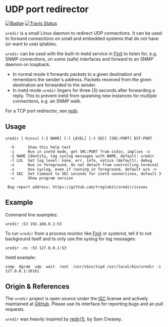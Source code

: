 UDP port redirector
===================
[![Badge][]][ISC] [![Travis Status][]][Travis]

`uredir` is a small Linux daemon to redirect UDP connections.  It can be
used to forward connections on small and embedded systems that do not
have (or want to use) iptables.

`uredir` can be used with the built-in inetd service in [Finit][] to
listen for, e.g. SNMP connections, on some (safe) interfaces and forward
to an SNMP daemon on loopback.

- In normal mode it forwards packets to a given destination and
  remembers the sender's address.  Packets received from the given
  destination are forwarded to the sender.
- In inetd mode `uredir` lingers for three (3) seconds after forwarding
  a reply.  This to prevent inetd from spawning new instances for
  multiple connections, e.g. an SNMP walk.

For a TCP port redirector, see [redir][].


Usage
-----

    uredir [-hinsv] [-I NAME] [-l LEVEL] [-t SEC] [SRC:PORT] DST:PORT
    
      -h      Show this help text
      -i      Run in inetd mode, get SRC:PORT from stdin, implies -n
      -I NAME Identity, tag syslog messages with NAME, default: uredir
      -l LVL  Set log level: none, err, info, notice (default), debug
      -n      Run in foreground, do not detach from controlling terminal
      -s      Use syslog, even if running in foreground, default w/o -n
      -t SEC  Set timeout to SEC seconds for inetd connections, default 3
      -v      Show program version

     Bug report address: https://github.com/troglobit/uredir/issues


Example
-------

Command line examples:

    uredir :53 192.168.0.1:53

To run `uredir` from a process monitor like [Finit][] or systemd, tell it
to not background itself and to only use the syslog for log messages:

    uredir -ns :53 127.0.0.1:53

Inetd example:

    snmp  dgram  udp  wait  root  /usr/sbin/tcpd /usr/local/bin/uredir -i 127.0.0.1:16161


Origin & References
-------------------

The `uredir` project is open source under the [ISC][] license and
actively maintained at [GitHub][].  Please use its interface for
reporting bugs and an pull requests.

`uredir` was heavily inspired by [redir(1)][redir], by Sam Creasey.

[ISC]:               https://en.wikipedia.org/wiki/ISC_license
[Badge]:             https://img.shields.io/badge/License-ISC-blue.svg
[Finit]:             https://github.com/troglobit/finit
[GitHub]:            https://github.com/troglobit/uredir
[redir]:             https://github.com/troglobit/redir/
[Joachim Nilsson]:   http://troglobit.com
[Travis]:            https://travis-ci.org/troglobit/uredir
[Travis Status]:     https://travis-ci.org/troglobit/uredir.png?branch=master
